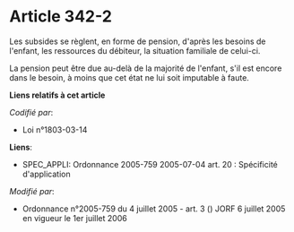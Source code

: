 # Article 342-2

Les subsides se règlent, en forme de pension, d'après les besoins de l'enfant, les ressources du débiteur, la situation
familiale de celui-ci.

La pension peut être due au-delà de la majorité de l'enfant, s'il est encore dans le besoin, à moins que cet état ne lui soit
imputable à faute.

**Liens relatifs à cet article**

_Codifié par_:

  - Loi n°1803-03-14

**Liens**:

  - SPEC_APPLI: Ordonnance 2005-759 2005-07-04 art. 20 : Spécificité d'application

_Modifié par_:

  - Ordonnance n°2005-759 du 4 juillet 2005 - art. 3 () JORF 6 juillet 2005 en vigueur le 1er juillet 2006
